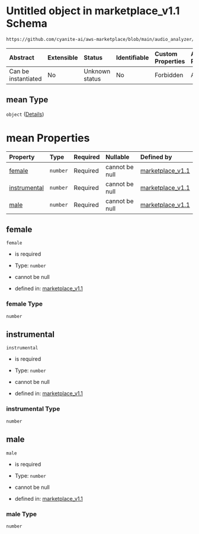 # Untitled object in marketplace\_v1.1 Schema

```txt
https://github.com/cyanite-ai/aws-marketplace/blob/main/audio_analyzer/schemes/marketplace_v1.1/schema/marketplace_v1.1.schema.json#/properties/analysis/properties/voice_v8/properties/mean
```



| Abstract            | Extensible | Status         | Identifiable | Custom Properties | Additional Properties | Access Restrictions | Defined In                                                                                       |
| :------------------ | :--------- | :------------- | :----------- | :---------------- | :-------------------- | :------------------ | :----------------------------------------------------------------------------------------------- |
| Can be instantiated | No         | Unknown status | No           | Forbidden         | Allowed               | none                | [marketplace\_v1.1.schema.json\*](../schema/marketplace_v1.1.schema.json "open original schema") |

## mean Type

`object` ([Details](marketplace_v1-properties-analysis-properties-voice_v8-properties-mean.md))

# mean Properties

| Property                      | Type     | Required | Nullable       | Defined by                                                                                                                                                                                                                                                                                                                                    |
| :---------------------------- | :------- | :------- | :------------- | :-------------------------------------------------------------------------------------------------------------------------------------------------------------------------------------------------------------------------------------------------------------------------------------------------------------------------------------------- |
| [female](#female)             | `number` | Required | cannot be null | [marketplace\_v1.1](marketplace_v1-properties-analysis-properties-voice_v8-properties-mean-properties-female.md "https://github.com/cyanite-ai/aws-marketplace/blob/main/audio_analyzer/schemes/marketplace_v1.1/schema/marketplace_v1.1.schema.json#/properties/analysis/properties/voice_v8/properties/mean/properties/female")             |
| [instrumental](#instrumental) | `number` | Required | cannot be null | [marketplace\_v1.1](marketplace_v1-properties-analysis-properties-voice_v8-properties-mean-properties-instrumental.md "https://github.com/cyanite-ai/aws-marketplace/blob/main/audio_analyzer/schemes/marketplace_v1.1/schema/marketplace_v1.1.schema.json#/properties/analysis/properties/voice_v8/properties/mean/properties/instrumental") |
| [male](#male)                 | `number` | Required | cannot be null | [marketplace\_v1.1](marketplace_v1-properties-analysis-properties-voice_v8-properties-mean-properties-male.md "https://github.com/cyanite-ai/aws-marketplace/blob/main/audio_analyzer/schemes/marketplace_v1.1/schema/marketplace_v1.1.schema.json#/properties/analysis/properties/voice_v8/properties/mean/properties/male")                 |

## female



`female`

*   is required

*   Type: `number`

*   cannot be null

*   defined in: [marketplace\_v1.1](marketplace_v1-properties-analysis-properties-voice_v8-properties-mean-properties-female.md "https://github.com/cyanite-ai/aws-marketplace/blob/main/audio_analyzer/schemes/marketplace_v1.1/schema/marketplace_v1.1.schema.json#/properties/analysis/properties/voice_v8/properties/mean/properties/female")

### female Type

`number`

## instrumental



`instrumental`

*   is required

*   Type: `number`

*   cannot be null

*   defined in: [marketplace\_v1.1](marketplace_v1-properties-analysis-properties-voice_v8-properties-mean-properties-instrumental.md "https://github.com/cyanite-ai/aws-marketplace/blob/main/audio_analyzer/schemes/marketplace_v1.1/schema/marketplace_v1.1.schema.json#/properties/analysis/properties/voice_v8/properties/mean/properties/instrumental")

### instrumental Type

`number`

## male



`male`

*   is required

*   Type: `number`

*   cannot be null

*   defined in: [marketplace\_v1.1](marketplace_v1-properties-analysis-properties-voice_v8-properties-mean-properties-male.md "https://github.com/cyanite-ai/aws-marketplace/blob/main/audio_analyzer/schemes/marketplace_v1.1/schema/marketplace_v1.1.schema.json#/properties/analysis/properties/voice_v8/properties/mean/properties/male")

### male Type

`number`
